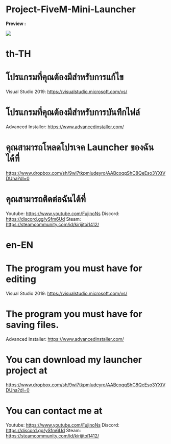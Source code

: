 # Project-FiveM-Mini-Launcher

**Preview :**

![](https://i.imgur.com/V9nUGyL.png)

# th-TH

# โปรแกรมที่คุณต้องมีสำหรับการแก้ไข 
Visual Studio 2019: https://visualstudio.microsoft.com/vs/

# โปรแกรมที่คุณต้องมีสำหรับการบันทึกไฟล์
Advanced Installer: https://www.advancedinstaller.com/

# คุณสามารถโหลดโปรเจค Launcher ของฉันได้ที่
https://www.dropbox.com/sh/9wi7tkpmludeyro/AABcoqqShC8QeEso3YXtVDUha?dl=0

# คุณสามารถติดต่อฉันได้ที่
Youtube: https://www.youtube.com/FujinoNs
Discord: https://discord.gg/ySfm6Ud
Steam: https://steamcommunity.com/id/kirijitoi1412/

# en-EN

# The program you must have for editing
Visual Studio 2019: https://visualstudio.microsoft.com/vs/

# The program you must have for saving files.
Advanced Installer: https://www.advancedinstaller.com/

# You can download my launcher project at
https://www.dropbox.com/sh/9wi7tkpmludeyro/AABcoqqShC8QeEso3YXtVDUha?dl=0

# You can contact me at
Youtube: https://www.youtube.com/FujinoNs
Discord: https://discord.gg/ySfm6Ud
Steam: https://steamcommunity.com/id/kirijitoi1412/
